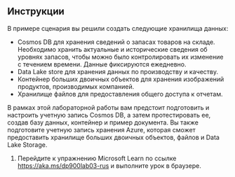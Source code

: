 ﻿---
lab:
    title: 'Лабораторная работа 03. Подготовка служб нереляционных данных Azure'
    module: 'Модуль 03. Изучение нереляционных данных в Azure'
---

## Инструкции
В примере сценария вы решили создать следующие хранилища данных:

* Cosmos DB для хранения сведений о запасах товаров на складе. Необходимо хранить актуальные и исторические сведения об уровнях запасов, чтобы можно было контролировать их изменение с течением времени. Данные фиксируются ежедневно.
* Data Lake store для хранения данных по производству и качеству.
* Контейнер больших двоичных объектов для хранения изображений продуктов, производимых компанией.
* Хранилище файлов для предоставления общего доступа к отчетам.

В рамках этой лабораторной работы вам предстоит подготовить и настроить учетную запись Cosmos DB, а затем протестировать ее, создав базу данных, контейнер и пример документа. Вы также подготовите учетную запись хранения Azure, которая сможет предоставить хранилище больших двоичных объектов, файлов и Data Lake Storage.

1.	Перейдите к упражнению Microsoft Learn по ссылке https://aka.ms/dp900lab03-rus и выполните урок в браузере. 
